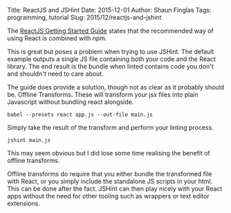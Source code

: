 Title: ReactJS and JSHint
Date: 2015-12-01
Author: Shaun Finglas
Tags: programming, tutorial
Slug: 2015/12/reactjs-and-jshint

The [ReactJS Getting Started
Guide](http://facebook.github.io/react/docs/getting-started.html) states
that the recommended way of using React is combined with npm.

This is great but poses a problem when trying to use JSHint. The default
example outputs a single JS file containing both your code and the React
library. The end result is the bundle when linted contains code you
don't and shouldn't need to care about.

The guide does provide a solution, though not as clear as it probably
should be. Offline Transforms. These will transform your jsx files into
plain Javascript without bundling react alongside.

    babel --presets react app.js --out-file main.js

Simply take the result of the transform and perform your linting
process.

    jshint main.js

This may seem obvious but I did lose some time realising the benefit of
offline transforms.

Offline transforms do require that you either bundle the transformed
file with React, or you simply include the standalone JS scripts in your
html. This can be done after the fact. JSHint can then play nicely with
your React apps without the need for other tooling such as wrappers or
text editor extensions.